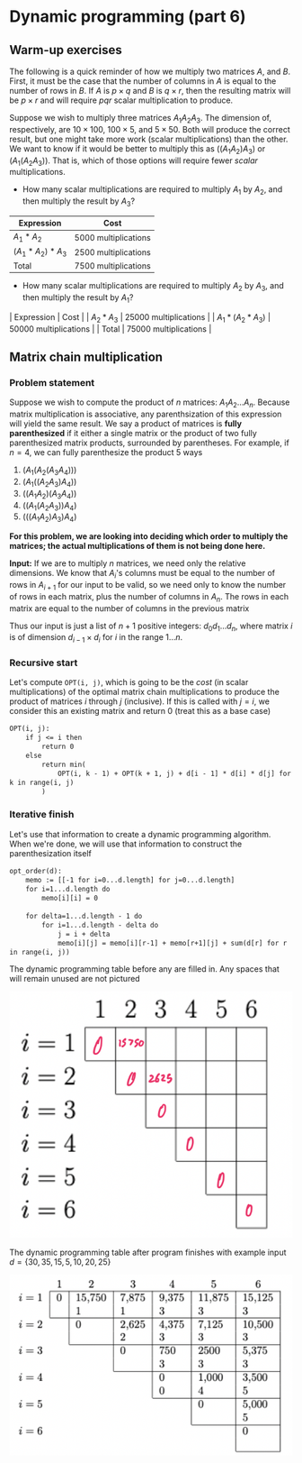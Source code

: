 # Dynamic programming (part 6)

## Warm-up exercises

The following is a quick reminder of how we multiply two matrices $A$, and $B$. First, it must be the case that the number of columns in $A$ is equal to the number of rows in $B$. If $A$ is $p \times q$ and $B$ is $q \times r$, then the resulting matrix will be $p \times r$ and will require $pqr$ scalar multiplication to produce.

Suppose we wish to multiply three matrices $A_{1}A_{2}A_{3}$. The dimension of, respectively, are $10 \times 100$, $100 \times 5$, and $5 \times 50$. Both will produce the correct result, but one might take more work (scalar multiplications) than the other. We want to know if it would be better to multiply this as $((A_{1}A_{2})A_{3})$ or $(A_{1}(A_{2}A_{3}))$. That is, which of those options will require fewer *scalar* multiplications.

- How many scalar multiplications are required to multiply $A_{1}$ by $A_{2}$, and then multiply the result by $A_{3}$?

| Expression | Cost |
| --- | --- |
| $A_{1} * A_{2}$ | 5000 multiplications |
| $(A_{1} * A_{2}) * A_{3}$ | 2500 multiplications |
| Total | 7500 multiplications |

- How many scalar multiplications are required to multiply $A_{2}$ by $A_{3}$, and then multiply the result by $A_{1}$?

| Expression | Cost |
| $A_{2} * A_{3}$ | 25000 multiplications |
| $A_{1} * (A_{2} * A_{3})$ | 50000 multiplications |
| Total | 75000 multiplications |

## Matrix chain multiplication

### Problem statement

Suppose we wish to compute the product of $n$ matrices: $A_{1}A_{2}\dots A_{n}$. Because matrix multiplication is associative, any parenthsization of this expression will yield the same result. We say a product of matrices is **fully parenthesized** if it either a single matrix or the product of two fully parenthesized matrix products, surrounded by parentheses. For example, if $n = 4$, we can fully parenthesize the product 5 ways 

1) $(A_{1}(A_{2}(A_{3}A_{4})))$
2) $(A_{1}((A_{2}A_{3})A_{4}))$
3) $((A_{1}A_{2})(A_{3}A_{4}))$
4) $((A_{1}(A_{2}A_{3}))A_{4})$
5) $(((A_{1}A_{2})A_{3})A_{4})$

**For this problem, we are looking into deciding which order to multiply the matrices; the actual multiplications of them is not being done here.**

**Input:** If we are to multiply $n$ matrices, we need only the relative dimensions. We know that $A_{i}$'s columns must be equal to the number of rows in $A_{i+1}$ for our input to be valid, so we need only to know the number of rows in each matrix, plus the number of columns in $A_{n}$. The rows in each matrix are equal to the number of columns in the previous matrix

Thus our input is just a list of $n + 1$ positive integers: $d_{0}d_{1}\dots d_{n}$, where matrix $i$ is of dimension $d_{i-1} \times d_{i}$ for $i$ in the range $1 \dots n$.

### Recursive start

Let's compute `OPT(i, j)`, which is going to be the *cost* (in scalar multiplications) of the optimal matrix chain multiplications to produce the product of matrices $i$ through $j$ (inclusive). If this is called with $j = i$, we consider this an existing matrix and return 0 (treat this as a base case)

```
OPT(i, j):
    if j <= i then
        return 0
    else
        return min(
            OPT(i, k - 1) + OPT(k + 1, j) + d[i - 1] * d[i] * d[j] for k in range(i, j)
        )
```

### Iterative finish

Let's use that information to create a dynamic programming algorithm. When we're done, we will use that information to construct the parenthesization itself

```
opt_order(d):
    memo := [[-1 for i=0...d.length] for j=0...d.length]
    for i=1...d.length do
        memo[i][i] = 0

    for delta=1...d.length - 1 do
        for i=1...d.length - delta do
            j = i + delta
            memo[i][j] = memo[i][r-1] + memo[r+1][j] + sum(d[r] for r in range(i, j))
```

The dynamic programming table before any are filled in. Any spaces that will remain unused are not pictured

![Before Tabled Filled](./figures/before-table-filled-2.png)

The dynamic programming table after program finishes with example input $d = \{ 30, 35, 15, 5, 10, 20, 25 \}$

![After Table Filled](./figures/after-table-filled-2.png)